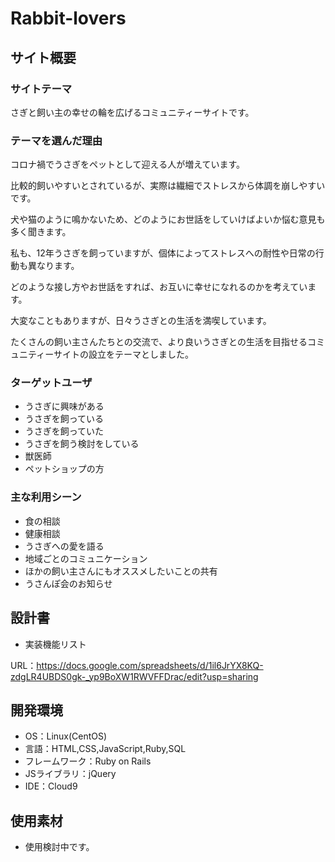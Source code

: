 # Rabbit-lovers

## サイト概要
### サイトテーマ
さぎと飼い主の幸せの輪を広げるコミュニティーサイトです。

### テーマを選んだ理由
コロナ禍でうさぎをペットとして迎える人が増えています。

比較的飼いやすいとされているが、実際は繊細でストレスから体調を崩しやすいです。

犬や猫のように鳴かないため、どのようにお世話をしていけばよいか悩む意見も多く聞きます。

私も、12年うさぎを飼っていますが、個体によってストレスへの耐性や日常の行動も異なります。

どのような接し方やお世話をすれば、お互いに幸せになれるのかを考えています。

大変なこともありますが、日々うさぎとの生活を満喫しています。

たくさんの飼い主さんたちとの交流で、より良いうさぎとの生活を目指せるコミュニティーサイトの設立をテーマとしました。

### ターゲットユーザ
- うさぎに興味がある
- うさぎを飼っている
- うさぎを飼っていた
- うさぎを飼う検討をしている
- 獣医師
- ペットショップの方

### 主な利用シーン
- 食の相談
- 健康相談
- うさぎへの愛を語る
- 地域ごとのコミュニケーション
- ほかの飼い主さんにもオススメしたいことの共有
- うさんぽ会のお知らせ

## 設計書
- 実装機能リスト

URL：https://docs.google.com/spreadsheets/d/1il6JrYX8KQ-zdgLR4UBDS0gk-_yp9BoXW1RWVFFDrac/edit?usp=sharing

## 開発環境
- OS：Linux(CentOS)
- 言語：HTML,CSS,JavaScript,Ruby,SQL
- フレームワーク：Ruby on Rails
- JSライブラリ：jQuery
- IDE：Cloud9

## 使用素材
- 使用検討中です。